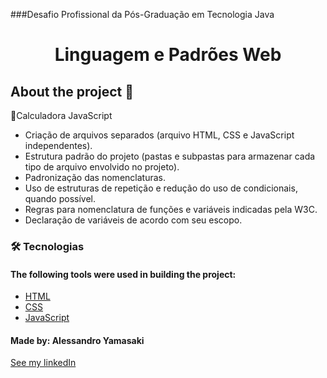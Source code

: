###Desafio Profissional da Pós-Graduação em Tecnologia Java

<h1 style="text-align: center; font-weight: bold;">Linguagem e Padrões Web</h1>

## About the project 🚀

🧾Calculadora JavaScript

- Criação de arquivos separados (arquivo HTML, CSS e JavaScript independentes).
- Estrutura padrão do projeto (pastas e subpastas para armazenar cada tipo de arquivo envolvido no projeto).
- Padronização das nomenclaturas.
- Uso de estruturas de repetição e redução do uso de condicionais, quando possível.
- Regras para nomenclatura de funções e variáveis indicadas pela W3C.
- Declaração de variáveis de acordo com seu escopo.

### 🛠 Tecnologias

#### The following tools were used in building the project:

- [HTML](https://www.w3.org/html/)
- [CSS](https://www.w3c.br/divulgacao/guiasreferencia/css2/)
- [JavaScript](https://www.javascript.com)

#### Made by: Alessandro Yamasaki

[See my linkedIn](https://www.linkedin.com/in/alessandro-yamasaki/)
